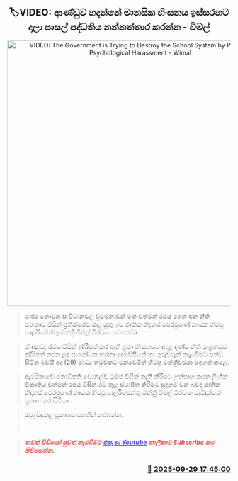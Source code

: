 <p align='center'><b><h2 align='center' title='VIDEO: The Government is Trying to Destroy the School System by Prioritising Psychological Harassment - Wimal'>🏷VIDEO: ආණ්ඩුව හදන්නේ මානසික හිංසනය ඉස්සරහට දාලා පාසල් පද්ධතිය නන්නත්තාර කරන්න - විමල්</h2></b></p>
<p align='center'><img src='https://helakuru.sgp1.cdn.digitaloceanspaces.com/esana/images/lib/wimal-video-iop.jpg' width='600' alt='VIDEO: The Government is Trying to Destroy the School System by Prioritising Psychological Harassment - Wimal'></p>

> රාජ්‍ය නොවන සංවිධානවල වුවමනාවන් මත වත්මන් රජය ගෙන එන නීති ජනතාව විසින් ප්‍රතික්ෂේප කළ යුතු බව ජාතික නිදහස් පෙරමුණේ නායක හිටපු පාර්ලිමේන්තු මන්ත්‍රී විමල් වීරවංශ පවසනවා.

> ඒ අනුව, රජය විසින් ඉදිරිපත් කර ඇති ළමා හිංසනයට අදාළ දණ්ඩ නීති සංග්‍රහයට ඉදිරිපත් කරන ලද සංශෝධන හරහා දෙමව්පියන් හා ගුරුවරුන් කැළඹීමට පත්ව සිටින බවයි අද (29) මාධ්‍ය හමුවකට එක්වෙමින් හිටපු මන්ත්‍රීවරයා සඳහන් කළේ.

> ඇමරිකාවේ ජනාධිපති ඩොනල්ඩ් ට්‍රම්ප් විසින් නැති කිරීමට උත්සාහ කරන ලිංගික විකෘතිය වත්මන් රජය විසින් රට තුළ ස්ථාපිත කිරීමට සූදානම් වන බවද ජාතික නිදහස් පෙරමුණේ නායක හිටපු පාර්ලිමේන්තු මන්ත්‍රී විමල් වීරවංශ වැඩිදුරටත් ප්‍රකාශ කර සිටියා.

> ඔහු සිදුකළ ප්‍රකාශය පහතින් නරඹන්න.

>  

> <span style='color:#e64d4d'><em><strong>තවත් වීඩියෝ පුවත් නැරඹීමට </strong></em></span><a href='https://youtube.com/@esanamedia?si=UZCWEZmqFcpzlvdV'><span style='color:#4d4de6'><em><strong>එසැණ Youtube</strong></em></span></a><span style='color:#e64d4d'><em><strong> නාලිකාව Subscribe කර පිවිසෙන්න.</strong></em></span>



<h3 align='right'><a href='https://www.helakuru.lk/esana/p/114074/'>📅 2025-09-29 17:45:00</a></h3>
